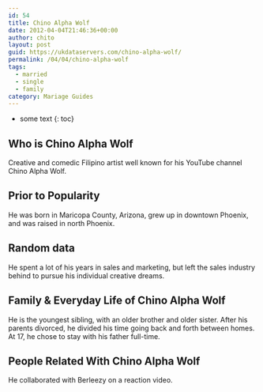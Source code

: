 ```yaml
---
id: 54
title: Chino Alpha Wolf
date: 2012-04-04T21:46:36+00:00
author: chito
layout: post
guid: https://ukdataservers.com/chino-alpha-wolf/
permalink: /04/04/chino-alpha-wolf  
tags:
  - married
  - single
  - family
category: Mariage Guides
---
```


* some text
{: toc}


## Who is  Chino Alpha Wolf
                  
                  
                  
Creative and comedic Filipino artist well known for his YouTube channel Chino Alpha Wolf.
                  
                
                
                
## Prior to Popularity 
                  
                  
                  
He was born in Maricopa County, Arizona, grew up in downtown Phoenix, and was raised in north Phoenix.
                  
                
                
                
## Random data 
                  
                  
                  
He spent a lot of his years in sales and marketing, but left the sales industry behind to pursue his individual creative dreams.
                  
                
                
                
## Family & Everyday Life of Chino Alpha Wolf
                  
                  
                  
He is the youngest sibling, with an older brother and older sister. After his parents divorced, he divided his time going back and forth between homes. At 17, he chose to stay with his father full-time.
                  
                
                
                
## People Related With  Chino Alpha Wolf
                  
                  
                  
He collaborated with Berleezy on a reaction video.
                  
                
              
            
          
          
          
    
    
  
